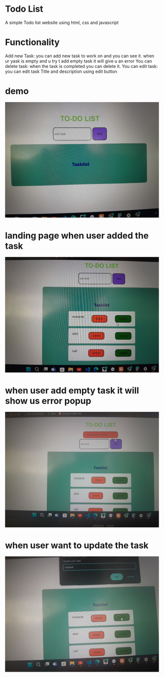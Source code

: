 # Todo List

A simple Todo list website using html, css and javascript

# Functionality

Add new Task: you can add new task to work on and you can see it.
when ur yask is empty and u try  t add empty task it will give u an error
You can delete task: when the task is completed you can delete it.
You can edit task: you can edit task Title and description using edit button

# demo

![DEMO Image](images/demo.jpg)

# landing page when user added the task

![ADD Image](images/add.jpg)

# when user add empty task it will show us error popup

![Error Image](images/error.jpg)

# when user want to update the task

![Update Image](images/update.jpg)


